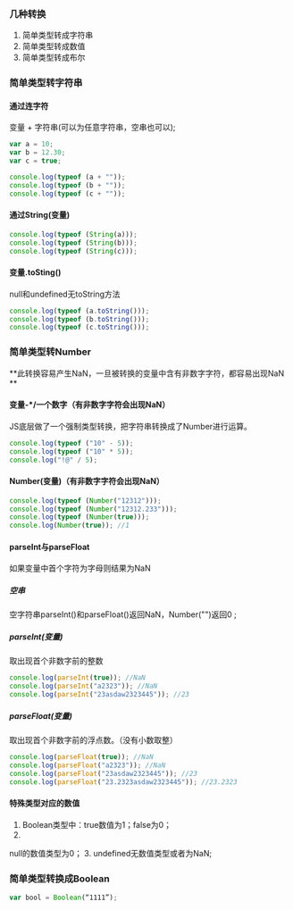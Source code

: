 ### 几种转换
1. 简单类型转成字符串
2. 简单类型转成数值
3. 简单类型转成布尔

### 简单类型转字符串
#### 通过连字符
变量 + 字符串(可以为任意字符串，空串也可以); 

```js
var a = 10;
var b = 12.30;
var c = true;

console.log(typeof (a + ""));
console.log(typeof (b + ""));
console.log(typeof (c + ""));
```

#### 通过String(变量)

```js
console.log(typeof (String(a)));
console.log(typeof (String(b)));
console.log(typeof (String(c)));
```

#### 变量.toSting()
null和undefined无toString方法

```js
console.log(typeof (a.toString()));
console.log(typeof (b.toString()));
console.log(typeof (c.toString()));
```

### 简单类型转Number
**此转换容易产生NaN，一旦被转换的变量中含有非数字字符，都容易出现NaN**

#### 变量-*/一个数字（有非数字字符会出现NaN）
JS底层做了一个强制类型转换，把字符串转换成了Number进行运算。  

```js
console.log(typeof ("10" - 5));
console.log(typeof ("10" * 5));
console.log("!@" / 5);
```

#### Number(变量)（有非数字字符会出现NaN）

```js 
console.log(typeof (Number("12312"))); 
console.log(typeof (Number("12312.233")));
console.log(typeof (Number(true)));
console.log(Number(true)); //1
```

#### parseInt与parseFloat
如果变量中首个字符为字母则结果为NaN

##### 空串
空字符串parseInt()和parseFloat()返回NaN，Number("")返回0;

##### parseInt(变量)
取出现首个非数字前的整数  

```js
console.log(parseInt(true)); //NaN
console.log(parseInt("a2323")); //NaN
console.log(parseInt("23asdaw2323445")); //23
```

##### parseFloat(变量)
取出现首个非数字前的浮点数。（没有小数取整）  

```js
console.log(parseFloat(true)); //NaN
console.log(parseFloat("a2323")); //NaN
console.log(parseFloat("23asdaw2323445")); //23
console.log(parseFloat("23.2323asdaw2323445")); //23.2323
```

#### 特殊类型对应的数值

1. Boolean类型中：true数值为1；false为0；
2. null的数值类型为0；
3. undefined无数值类型或者为NaN;

### 简单类型转换成Boolean

```js
var bool = Boolean(“1111”);
```